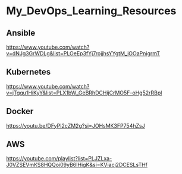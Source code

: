 # My_DevOps_Learning_Resources

## Ansible
https://www.youtube.com/watch?v=dNJg3GrWDLg&list=PLOeEp3fYj7rojjhsYYgtM_iOOaPnigrmT

## Kubernetes
https://www.youtube.com/watch?v=jTggu1HiKyY&list=PLX1bW_GeBRhDCHijCrMO5F-oHg52rRBpl

## Docker 
https://youtu.be/DFyPl2cZM2g?si=JOHsMK3FP754hZsJ

## AWS
https://youtube.com/playlist?list=PLJZLxa-J0VZSEVmKS8HQQoi09yB6IHigK&si=KViacj2DCESLsTHf
